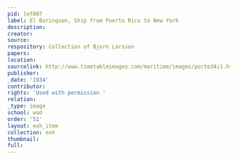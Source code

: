 ```yaml
---
pid: lef007
label: El Borinquen, Ship from Puerto Rico to New York
description:
creator:
source:
respository: Collection of Bjorn Larsson
papers:
location:
sourcelink: http://www.timetableimages.com/maritime/images/porto34i1.htm
publisher:
_date: '1934'
contributor:
rights: 'Used with permission '
relation:
_type: image
school: wad
order: '51'
layout: exh_item
collection: exh
thumbnail:
full:
---
```

